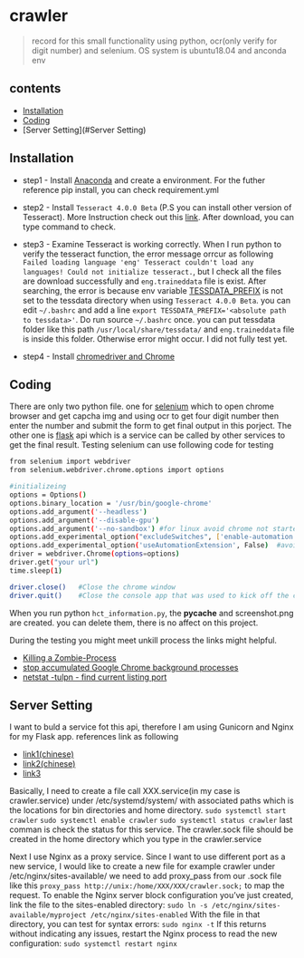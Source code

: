# crawler
> record for this small functionality using python, ocr(only verify for digit number) and selenium. OS system is ubuntu18.04 and anconda env

## contents
* [Installation](#Installation)
* [Coding](#Coding)
* [Server Setting](#Server Setting)


## Installation
* step1 - Install [Anaconda](https://www.anaconda.com/) and create a environment. For the futher reference pip install, you can check requirement.yml

* step2 - Install `Tesseract 4.0.0 Beta` (P.S you can install other version of Tesseract). More Instruction check out this [link](https://blog.csdn.net/weixin_26752765/article/details/108132614). After download, you can type command to check.

* step3 - Examine Tesseract is working correctly. When I run python to verify the tesseract function, the error message orrcur as following `Failed loading language 'eng' Tesseract couldn't load any languages! Could not initialize tesseract.`, but I check all the files are download successfully and `eng.traineddata` file is exist. After searching, the error is because env variable [TESSDATA_PREFIX](https://askubuntu.com/questions/1111119/tesseract-tessdata-dir-option-not-working-in-ubuntu-18-04) is not set to the tessdata directory when using `Tesseract 4.0.0 Beta`. you can edit `~/.bashrc` and add a line `export TESSDATA_PREFIX='<absolute path to tessdata>'`. Do run source `~/.bashrc` once. you can put tessdata folder like this path `/usr/local/share/tessdata/` and `eng.traineddata` file is inside this folder. Otherwise error might occur. I did not fully test yet.

* step4 - Install [chromedriver and Chrome](https://www.ultralinux.org/post/how-to-install-selenium-python-in-linux/) 

## Coding
There are only two python file. one for [selenium](https://selenium-python.readthedocs.io/) which to open chrome browser and get capcha img and using ocr to get four digit number then enter the number and submit the form to get final output in this porject. The other one is [flask](https://flask.palletsprojects.com/en/1.1.x/) api which is a service can be called by other services to get the final result. 
Testing selenium can use following code for testing

```sh
from selenium import webdriver
from selenium.webdriver.chrome.options import options

#initializeing
options = Options()
options.binary_location = '/usr/bin/google-chrome'
options.add_argument('--headless')
options.add_argument('--disable-gpu')
options.add_argument('--no-sandbox') #for linux avoid chrome not started
options.add_experimental_option("excludeSwitches", ['enable-automation'])
options.add_experimental_option('useAutomationExtension', False)  #avoid Cloudflare to restrict access
driver = webdriver.Chrome(options=options)
driver.get("your url")
time.sleep(1)

driver.close()   #Close the chrome window
driver.quit()    #Close the console app that was used to kick off the chrome window
```
When you run python `hct_information.py`, the  __pycache__ and screenshot.png are created. you can delete them, there is no affect on this project.

During the testing you might meet unkill process the links might helpful.
* [Killing a Zombie-Process](https://vitux.com/how-to-kill-zombie-processes-in-ubuntu-18-04/)
* [stop accumulated Google Chrome background processes](https://askubuntu.com/questions/27604/how-can-i-stop-accumulated-google-chrome-background-processes)
* [netstat -tulpn - find current listing port](https://www.tecmint.com/find-listening-ports-linux/)

## Server Setting

I want to buld a service fot this api, therefore I am using Gunicorn and Nginx for my Flask app. references link as following
* [link1(chinese)](https://peterli.website/%E5%A6%82%E4%BD%95%E4%BD%BF%E7%94%A8nginx-gunicorn%E8%88%87supervisor-%E9%83%A8%E7%BD%B2%E4%B8%80%E5%80%8Bflask-app/)
* [link2(chinese)](https://www.howtoing.com/how-to-serve-flask-applications-with-gunicorn-and-nginx-on-ubuntu-18-04)
* [link3](https://www.digitalocean.com/community/tutorials/how-to-serve-flask-applications-with-gunicorn-and-nginx-on-ubuntu-18-04)

Basically, I need to create a file call XXX.service(in my case is crawler.service) under /etc/systemd/system/ with associated paths which is the locations for bin directories and home directory. `sudo systemctl start crawler` `sudo systemctl enable crawler` `sudo systemctl status crawler` last comman is check the status for this service. The crawler.sock file should be created in the home directory which you type in the crawler.service

Next I use Nginx as a proxy service. Since I want to use different port as a new service, I would like to create a new file for example crawler under /etc/nginx/sites-available/ 
we need to add proxy_pass from our .sock file like this `proxy_pass http://unix:/home/XXX/XXX/crawler.sock;` to map the request.
To enable the Nginx server block configuration you’ve just created, link the file to the sites-enabled directory:
`sudo ln -s /etc/nginx/sites-available/myproject /etc/nginx/sites-enabled`
With the file in that directory, you can test for syntax errors:
`sudo nginx -t`
If this returns without indicating any issues, restart the Nginx process to read the new configuration:
`sudo systemctl restart nginx`



